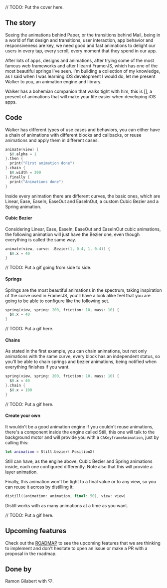// TODO: Put the cover here.

## The story

Seeing the animations behind Paper, or the transitions behind Mail, being in a world of flat design and transitions, user interaction, app behavior and responsiveness are key, we need good and fast animations to delight our users in every tap, every scroll, every moment that they spend in our app.

After lots of apps, designs and animations, after trying some of the most famous web frameworks and after I learnt FramerJS, which has one of the most beautiful springs I've seen. I'm building a collection of my knowledge, as I said when I was learning iOS development I would do, let me present Walker to you, an animation engine and library.

Walker has a bohemian companion that walks tight with him, this is [], a present of animations that will make your life easier when developing iOS apps.

## Code

Walker has different types of use cases and behaviors, you can either have a chain of animations with different blocks and callbacks, or reuse animations and apply them in different cases.

```swift
animate(view) {
  $0.alpha = 1
}.then {
  print("First animation done")
}.chain {
  $0.width = 300
}.finally {
  print("Animations done")
}
```

Inside every animation there are different curves, the basic ones, which are Linear, Ease, EaseIn, EaseOut and EaseInOut, a custom Cubic Bezier and a Spring animation.

#### Cubic Bezier

Considering Linear, Ease, EaseIn, EaseOut and EaseInOut cubic animations, the following animation will just have the Bezier one, even though everything is called the same way.

```swift
animate(view, curve: .Bezier(1, 0.4, 1, 0.4)) {
  $0.x = 40
}
```

// TODO: Put a gif going from side to side.

#### Springs

Springs are the most beautiful animations in the spectrum, taking inspiration of the curve used in FramerJS, you'll have a look alike feel that you are going to be able to configure like the following set.

```swift
spring(view, spring: 200, friction: 10, mass: 10) {
  $0.x = 40
}
```

// TODO: Put a gif here.

#### Chains

As stated in the first example, you can chain animations, but not only animations with the same curve, every block has an independent status, so you'll be able to chain springs and bezier animations, being notified when everything finishes if you want.

```swift
spring(view, spring: 200, friction: 10, mass: 10) {
  $0.x = 40
}.chain {
  $0.x = 100
}
```

// TODO: Put a gif here.

#### Create your own

It wouldn't be a good animation engine if you couldn't reuse animations, there's a component inside the engine called Still, this one will talk to the background motor and will provide you with a `CAKeyframeAnimation`, just by calling this:

```swift
let animation = Still.bezier(.PositionX)
```

Still can have, as the engine above, Cubic Bezier and Spring animations inside, each one configured differently. Note also that this will provide a layer animation.

Finally, this animation won't be tight to a final value or to any view, so you can reuse it across by distilling it:

```swift
distill((animation: animation, final: 50), view: view)
```

Distill works with as many animations at a time as you want.

// TODO: Put a gif here.

## Upcoming features

Check out the [ROADMAP](https://github.com/RamonGilabert/Walker/blob/master/ROADMAP.md) to see the upcoming features that we are thinking to implement and don't hesitate to open an issue or make a PR with a proposal in the roadmap.

## Done by

Ramon Gilabert with ♡.
